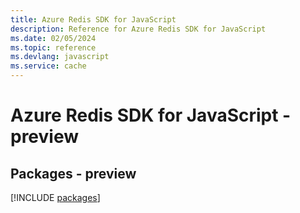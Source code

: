 ```yaml
---
title: Azure Redis SDK for JavaScript
description: Reference for Azure Redis SDK for JavaScript
ms.date: 02/05/2024
ms.topic: reference
ms.devlang: javascript
ms.service: cache
---
```

# Azure Redis SDK for JavaScript - preview
## Packages - preview
[!INCLUDE [packages](redis-index.md)]